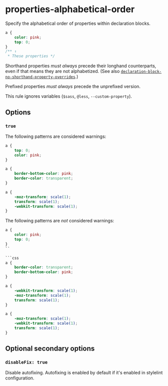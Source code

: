 # properties-alphabetical-order

Specify the alphabetical order of properties within declaration blocks.

```css
a {
	color: pink;
	top: 0;
}
/** ↑
 * These properties */
```

Shorthand properties *must always* precede their longhand counterparts, even if that means they are not alphabetized.
(See also [`declaration-block-no-shorthand-property-overrides`](https://stylelint.io/user-guide/rules/declaration-block-no-shorthand-property-overrides/).)

Prefixed properties *must always* precede the unprefixed version.

This rule ignores variables (`$sass`, `@less`, `--custom-property`).

## Options

### `true`

The following patterns are considered warnings:

```css
a {
	top: 0;
	color: pink;
}
```

```css
a {
	border-bottom-color: pink;
	border-color: transparent;
}
```

```css
a {
	-moz-transform: scale(1);
	transform: scale(1);
	-webkit-transform: scale(1);
}
```

The following patterns are *not* considered warnings:

```css
a {
	color: pink;
	top: 0;
}
``

```css
a {
	border-color: transparent;
	border-bottom-color: pink;
}
````

```css
a {
	-webkit-transform: scale(1);
	-moz-transform: scale(1);
	transform: scale(1);
}
```

```css
a {
	-moz-transform: scale(1);
	-webkit-transform: scale(1);
	transform: scale(1);
}
```

## Optional secondary options

### `disableFix: true`

Disable autofixing. Autofixing is enabled by default if it's enabled in stylelint configuration.
